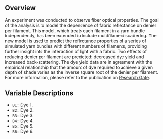 ## Overview

An experiment was conducted to observe fiber optical properties. The goal of the analysis is to model the dependence of fabric reflectance on denier per filament. This model, which treats each filament in a yarn bundle independently, has been extended to include multifilament scattering. The new model is used to predict the reflectance properties of a series of simulated yarn bundles with different numbers of filaments, providing further insight into the interaction of light with a fabric. Two effects of reducing denier per filament are predicted: decreased dye yield and increased back-scattering. The dye yield data are in agreement with the empirical relationship that the amount of dye required to achieve a given depth of shade varies as the inverse square root of the denier per filament. For more information, please refer to the publication on [Research Gate](https://www.researchgate.net/publication/249784098_Modeling_the_Dependence_of_Fabric_Reflectance_on_Denier_per_Filament).

## Variable Descriptions

- `B1:` Dye 1.  
- `B2:` Dye 2.  
- `B3:` Dye 3.  
- `B4:` Dye 4.  
- `B5:` Dye 5.  
- `B6:` Dye 6.  
